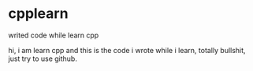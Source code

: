 # cpplearn
writed code while learn cpp

hi, i am learn cpp and this is the  code i wrote while i learn, totally bullshit, just try to use github.

